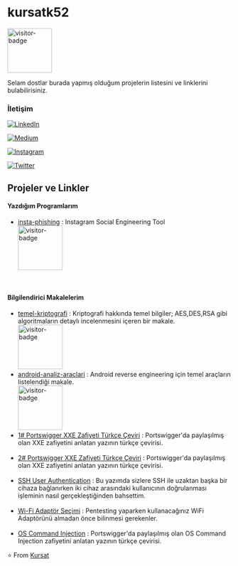 # kursatk52


<img src="https://visitor-badge.laobi.icu/badge?page_id=kursatk52.kursatk52" alt="visitor-badge" style="width:100px;"/>

Selam dostlar burada yapmış olduğum projelerin listesini ve linklerini bulabilirisiniz.

### İletişim

<p align="center">

<a href="https://www.linkedin.com/in/kursatk52/"><img alt="LinkedIn" src="https://img.shields.io/badge/LinkedIn-Kursat%20Korkmaz-blue?style=flat-square&logo=linkedin">
</a>

<a href="https://medium.com/@kursatk52/"><img alt="Medium" src="https://img.shields.io/badge/Medium-@kursatk52-blue?style=flat-square&logo=Medium">
</a>

<a href="https://www.instagram.com/kursatk52/"><img alt="Instagram" src="https://img.shields.io/badge/Instagram-kursatk52-blue?style=flat-square&logo=instagram">
</a>

<a href="https://www.twitter.com/kursatk52/"><img alt="Twitter" src="https://img.shields.io/badge/Twitter-kursatk52-blue?style=flat-square&logo=twitter">
</a>
</p>

## Projeler ve Linkler

<h4>Yazdığım Programlarım</h4>
<ul>

<li><a href="https://github.com/kursatk52/insta-phishing">insta-phishing</a> : Instagram Social Engineering Tool </br> <img src="https://visitor-badge.laobi.icu/badge?page_id=kursatk52.insta-phishing" alt="visitor-badge" style="width:100px;"/></li>

</ul>

</br>

<h4>Bilgilendirici Makalelerim</h4>


<ul>

<li><a href="https://github.com/kursatk52/temel-kriptografi">temel-kriptografi</a> : Kriptografi hakkında temel bilgiler; AES,DES,RSA gibi algoritmaların detaylı incelenmesini içeren bir makale.</br><img src="https://visitor-badge.laobi.icu/badge?page_id=kursatk52.temel-kriptografi" alt="visitor-badge" style="width:100px;"/>
</li>

<li><a href="https://github.com/kursatk52/android-analiz-araclari">android-analiz-araclari</a> : Android reverse engineering için temel araçların listelendiği makale. </br><img src="https://visitor-badge.laobi.icu/badge?page_id=kursatk52.android-analiz-araclari" alt="visitor-badge" style="width:100px;"/>
</li>

<li><a href="https://medium.com/@kursatk52/1-xxe-injection-portswigger-t%C3%BCrk%C3%A7e-%C3%A7eviri-9a8285ec03d">1# Portswigger XXE Zafiyeti Türkçe Çeviri</a> : Portswigger'da paylaşılmış olan XXE zafiyetini anlatan yazının türkçe çevirisi.</br>
</li>
</br>

<li><a href="https://kursatk52.medium.com/2-xxe-injection-portswigger-t%C3%BCrk%C3%A7e-%C3%A7eviri-68ee23733088">2# Portswigger XXE Zafiyeti Türkçe Çeviri</a> : Portswigger'da paylaşılmış olan XXE zafiyetini anlatan yazının türkçe çevirisi.</br>
</li>

</br>
<li><a href="https://kursatk52.medium.com/ssh-user-authentication-kullan%C4%B1c%C4%B1-do%C4%9Frulama-i%CC%87%C5%9Flemi-59240cba6e2a">SSH User Authentication</a> : Bu yazımda sizlere SSH ile uzaktan başka bir cihaza bağlanırken iki cihaz arasındaki kullanıcının doğrulanması işleminin nasıl gerçekleştiğinden bahsettim. </br>
</li>

</br>
<li><a href="https://kursatk52.medium.com/linuxa-ve-pentesting-e-uygun-wifi-adapt%C3%B6r%C3%BC-nas%C4%B1l-se%C3%A7ilir-57d9fae6b009">Wi-Fi Adaptör Seçimi</a> : Pentesting yaparken kullanacağınız WiFi Adaptörünü almadan önce bilinmesi gerekenler. </br>
</li>

</br>
<li><a href="https://kursatk52.medium.com/os-command-injecion-portswigger-t%C3%BCrk%C3%A7e-%C3%A7eviri-c2f41396b213">OS Command Injection</a> : Portswigger'da paylaşılmış olan OS Command Injection zafiyetini anlatan yazının türkçe çevirisi. </br>
</li>




</ul>





⭐️ From [Kursat](https://github.com/kursatk52)

